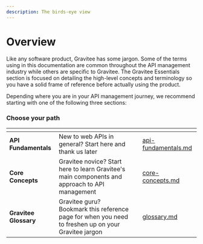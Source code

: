```yaml
---
description: The birds-eye view
---
```


# Overview

Like any software product, Gravitee has some jargon. Some of the terms using in this documentation are common throughout the API management industry while others are specific to Gravitee. The Gravitee Essentials section is focused on detailing the high-level concepts and terminology so you have a solid frame of reference before actually using the product.

Depending where you are in your API management journey, we recommend starting with one of the following three sections:

### Choose your path

<table data-view="cards"><thead><tr><th></th><th></th><th></th><th data-hidden data-card-target data-type="content-ref"></th></tr></thead><tbody><tr><td><strong>API Fundamentals</strong></td><td>New to web APIs in general? Start here and thank us later</td><td></td><td><a href="api-fundamentals.md">api-fundamentals.md</a></td></tr><tr><td><strong>Core Concepts</strong></td><td>Gravitee novice? Start here to learn Gravitee's main components and approach to API management</td><td></td><td><a href="core-concepts.md">core-concepts.md</a></td></tr><tr><td><strong>Gravitee Glossary</strong></td><td>Gravitee guru? Bookmark this reference page for when you need to freshen up on your Gravitee jargon</td><td></td><td><a href="glossary.md">glossary.md</a></td></tr></tbody></table>
